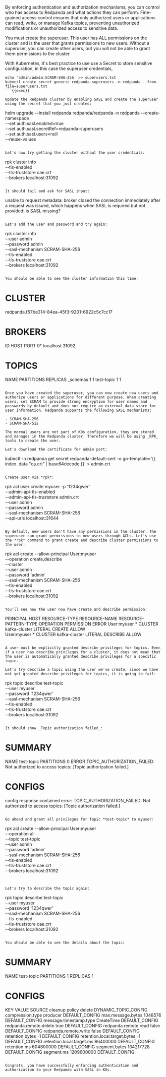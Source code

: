 By enforcing authentication and authorization mechanisms, you can control who has access to Redpanda and what actions they can perform. Fine-grained access control ensures that only authorized users or applications can read, write, or manage Kafka topics, preventing unauthorized modifications or unauthorized access to sensitive data.

You must create the superuser. This user has ALL permissions on the cluster and is the user that grants permissions to new users. Without a superuser, you can create other users, but you will not be able to grant them permissions to the cluster.

With Kubernetes, it's best practice to use use a Secret to store sensitive configuration, in this case the superuser credentials,

```
echo 'admin:admin:SCRAM-SHA-256' >> superusers.txt
kubectl create secret generic redpanda-superusers -n redpanda --from-file=superusers.txt
```{{exec}}

Update the Redpanda cluster by enabling SASL and create the superuser using the secret that you just created:
```
helm upgrade --install redpanda redpanda/redpanda -n redpanda --create-namespace \
  --set auth.sasl.enabled=true \
  --set auth.sasl.secretRef=redpanda-superusers \
  --set auth.sasl.users=null \
  --reuse-values
```{{exec}} 

Let's now try getting the cluster without the user credentials:
```
rpk cluster info \
  --tls-enabled \
  --tls-truststore cae.crt \
  --brokers localhost:31092
```{{exec}}

It should fail and ask for SASL input:
```
unable to request metadata: broker closed the connection immediately after a request was issued, which happens when SASL is required but not provided: is SASL missing?
```

Let's add the user and password and try again:

```
rpk cluster info \
  --user admin \
  --password admin \
  --sasl-mechanism SCRAM-SHA-256 \
  --tls-enabled \
  --tls-truststore cae.crt \
  --brokers localhost:31092
```{{exec}}

You should be able to see the cluster information this time:
```
CLUSTER
=======
redpanda.f57be314-84ea-45f3-9201-6922c5c7cc17

BROKERS
=======
ID    HOST       PORT
0*    localhost  31092

TOPICS
======
NAME        PARTITIONS  REPLICAS
_schemas    1           1
test-topic  1           1
```

Once you have created the superuser, you can now create new users and authorize users or applications for different purpose. When creating users, set SCRAM to provide strong encryption for user names and passwords by default and does not require an external data store for user information. Redpanda supports the following SASL mechanisms:

- SCRAM-SHA-256
- SCRAM-SHA-512

The normal users are not part of K8s configuration, they are stored and manages in the Redpanda cluster. Therefore we will be using _RPK_ tools to create the user.

Let's download the certificate for admin port:
```
kubectl -n redpanda get secret redpanda-default-cert -o go-template='{{ index .data "ca.crt" | base64decode }}' > admin.crt
```{{exec}}

Create user via *rpk*:
```
rpk acl user create myuser -p '1234qwer' \
  --admin-api-tls-enabled \
  --admin-api-tls-truststore admin.crt \
  --user admin \
  --password admin \
  --sasl-mechanism SCRAM-SHA-256 \
  --api-urls localhost:31644
```{{exec}}

By default, new users don't have any permissions in the cluster. The superuser can grant permissions to new users through ACLs. Let's use the *rpk* command to grant create and describe cluster permissions to the user:
```
rpk acl create --allow-principal User:myuser \
  --operation create,describe \
  --cluster \
  --user admin \
  --password 'admin' \
  --sasl-mechanism SCRAM-SHA-256 \
  --tls-enabled \
  --tls-truststore cae.crt \
  --brokers localhost:31092
```{{exec}}

You'll see now the user now have create and describe permission: 
```
PRINCIPAL    HOST  RESOURCE-TYPE  RESOURCE-NAME  RESOURCE-PATTERN-TYPE  OPERATION  PERMISSION  ERROR
User:myuser  *     CLUSTER        kafka-cluster  LITERAL                CREATE     ALLOW       
User:myuser  *     CLUSTER        kafka-cluster  LITERAL                DESCRIBE   ALLOW    
```

A user must be explicitly granted describe privileges for topics. Even if a user has describe privileges for a cluster, it does not mean that the user is automatically granted describe privileges for a specific topic.

Let's try describe a topic using the user we've create, since we have not yet granted describe privileges for topics, it is going to fail:

```
rpk topic describe test-topic \
  --user myuser \
  --password '1234qwer' \
  --sasl-mechanism SCRAM-SHA-256 \
  --tls-enabled \
  --tls-truststore cae.crt \
  --brokers localhost:31092
```{{exec}}

It should show _Topic authorization failed_:

```
SUMMARY
=======
NAME        test-topic
PARTITIONS  0
ERROR       TOPIC_AUTHORIZATION_FAILED: Not authorized to access topics: [Topic authorization failed.]

CONFIGS
=======
config response contained error: TOPIC_AUTHORIZATION_FAILED: Not authorized to access topics: [Topic authorization failed.]
```

Go ahead and grant all privileges for Topic *test-topic* to myuser:
```
rpk acl create --allow-principal User:myuser \
  --operation all \
  --topic test-topic \
  --user admin \
  --password 'admin' \
  --sasl-mechanism SCRAM-SHA-256 \
  --tls-enabled \
  --tls-truststore cae.crt \
  --brokers localhost:31092
```{{exec}}


Let's try to describe the topic again:

```
rpk topic describe test-topic \
  --user myuser \
  --password '1234qwer' \
  --sasl-mechanism SCRAM-SHA-256 \
  --tls-enabled \
  --tls-truststore cae.crt \
  --brokers localhost:31092
```{{exec}}

You should be able to see the details about the topic:
```
SUMMARY
=======
NAME        test-topic
PARTITIONS  1
REPLICAS    1

CONFIGS
=======
KEY                           VALUE       SOURCE
cleanup.policy                delete      DYNAMIC_TOPIC_CONFIG
compression.type              producer    DEFAULT_CONFIG
max.message.bytes             1048576     DEFAULT_CONFIG
message.timestamp.type        CreateTime  DEFAULT_CONFIG
redpanda.remote.delete        true        DEFAULT_CONFIG
redpanda.remote.read          false       DEFAULT_CONFIG
redpanda.remote.write         false       DEFAULT_CONFIG
retention.bytes               -1          DEFAULT_CONFIG
retention.local.target.bytes  -1          DEFAULT_CONFIG
retention.local.target.ms     86400000    DEFAULT_CONFIG
retention.ms                  604800000   DEFAULT_CONFIG
segment.bytes                 134217728   DEFAULT_CONFIG
segment.ms                    1209600000  DEFAULT_CONFIG
```

Congrats, you have successfully enforcing authentication and authorization to your Redpanda with SASL in K8s.